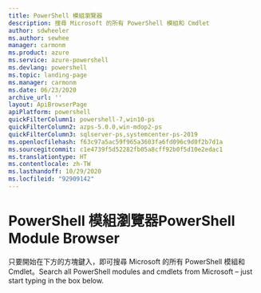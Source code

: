 ```yaml
---
title: PowerShell 模組瀏覽器
description: 搜尋 Microsoft 的所有 PowerShell 模組和 Cmdlet
author: sdwheeler
ms.author: sewhee
manager: carmonm
ms.product: azure
ms.service: azure-powershell
ms.devlang: powershell
ms.topic: landing-page
ms.manager: carmonm
ms.date: 06/23/2020
archive_url: ''
layout: ApiBrowserPage
apiPlatform: powershell
quickFilterColumn1: powershell-7,win10-ps
quickFilterColumn2: azps-5.0.0,win-mdop2-ps
quickFilterColumn3: sqlserver-ps,systemcenter-ps-2019
ms.openlocfilehash: f63c97a5ac59f965a3603fa6fd096c9d0f2b7d1a
ms.sourcegitcommit: c1e4739f5d52282fb05a8cff92b0f5d10e2edac1
ms.translationtype: HT
ms.contentlocale: zh-TW
ms.lasthandoff: 10/29/2020
ms.locfileid: "92909142"
---
```

# <a name="powershell-module-browser"></a><span data-ttu-id="971a5-103">PowerShell 模組瀏覽器</span><span class="sxs-lookup"><span data-stu-id="971a5-103">PowerShell Module Browser</span></span>

<span data-ttu-id="971a5-104">只要開始在下方的方塊鍵入，即可搜尋 Microsoft 的所有 PowerShell 模組和 Cmdlet。</span><span class="sxs-lookup"><span data-stu-id="971a5-104">Search all PowerShell modules and cmdlets from Microsoft – just start typing in the box below.</span></span>
